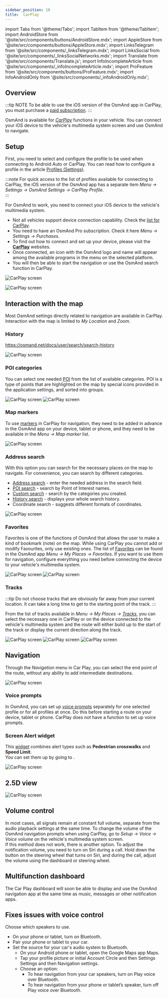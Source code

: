 ```yaml
---
sidebar_position: 10
title:  CarPlay
---
```


import Tabs from '@theme/Tabs';
import TabItem from '@theme/TabItem';
import AndroidStore from '@site/src/components/buttons/AndroidStore.mdx';
import AppleStore from '@site/src/components/buttons/AppleStore.mdx';
import LinksTelegram from '@site/src/components/_linksTelegram.mdx';
import LinksSocial from '@site/src/components/_linksSocialNetworks.mdx';
import Translate from '@site/src/components/Translate.js';
import InfoIncompleteArticle from '@site/src/components/_infoIncompleteArticle.mdx';
import ProFeature from '@site/src/components/buttons/ProFeature.mdx';
import InfoAndroidOnly from '@site/src/components/_infoAndroidOnly.mdx';

<InfoIncompleteArticle/>  

## Overview

:::tip NOTE
To be able to use the iOS version of the OsmAnd app in CarPlay, you must purchase a [paid subscription]((../purchases/ios.md#free-and-paid-features)).
:::

OsmAnd is available for [*CarPlay*](https://www.apple.com/ios/carplay/) functions in your vehicle. You can connect your iOS device to the vehicle's multimedia system screen and use OsmAnd to navigate.  

<!--  

CarPlay is software developed by Apple that allows iPhone owners to use some functions of their phone on the screen of a car connected to the CarPlay system.

With CarPlay, users can access the OsmAnd app on their iPhone without picking up their phone. Instead, users can control apps from the car's screen or on the device with the app.

To use CarPlay, a compatible iPhone must be connected to the car's multimedia system using a Lightning cable or wirelessly via Wi-Fi or Bluetooth. CarPlay is available on some vehicle models and requires the appropriate equipment.

To use CarPlay and the navigation apps on your vehicle's screen, follow these steps:

1. Make sure your iPhone is compatible with CarPlay and your vehicle supports this technology. As a general rule, if your vehicle was manufactured after 2014, it most likely supports CarPlay.
2. Connect your iPhone to your vehicle's multimedia system using a Lightning cable or via Wi-Fi or Bluetooth.
3 If your vehicle is equipped with CarPlay, the CarPlay interface should automatically appear on your vehicle's screen. If not, select the CarPlay option on your vehicle's screen.
4. To use OsmAnd, select it on the CarPlay screen. A map is displayed with routes and destinations marked on it.
5. To create a route, you must enter a destination on the CarPlay screen or in the app.
6. The navigation app provides information about your current position on the map, driving directions, distance to the next turn, and arrival time at your destination.
7. You can use voice prompts to listen to route guidance, report problems on the road, and find the nearest gas station.
  -->

## Setup

First, you need to select and configure the profile to be used when connecting to Android Auto or CarPlay. You can read how to configure a profile in the article [Profiles (Settings)](../personal/profiles).  

:::note
For quick access to the list of profiles available for connecting to CarPlay, the iOS version of the OsmAnd app has a separate item *Menu → Settings → OsmAnd Settings → CarPlay Profile*.  
:::

<!-- To use CarPlay and the navigation apps on your vehicle's screen, follow these steps:

1. Make sure your iPhone is compatible with CarPlay and your vehicle supports this technology. As a general rule, if your vehicle was manufactured after 2014, it most likely supports CarPlay.
2. Connect your iPhone to your vehicle's multimedia system using a Lightning cable or via Wi-Fi or Bluetooth.
3 If your vehicle is equipped with CarPlay, the CarPlay interface should automatically appear on your vehicle's screen. If not, select the CarPlay option on your vehicle's screen.
4. To use OsmAnd, select it on the CarPlay screen. A map is displayed with routes and destinations marked on it.
5. To create a route, you must enter a destination on the CarPlay screen or in the app.
6. The navigation app provides information about your current position on the map, driving directions, distance to the next turn, and arrival time at your destination.
7. You can use voice prompts to listen to route guidance, report problems on the road, and find the nearest gas station. 



To use CarPlay in a vehicle compatible with this system, follow these steps:

1. Connect your iPhone to the car multimedia system using a Lightning cable or wirelessly via Wi-Fi or Bluetooth. The first connection may require permission to use CarPlay on the iPhone.
2. Once connected, the CarPlay menu will appear on the vehicle screen with all available apps.
To use a navigation application such as Apple Maps, select it from the CarPlay menu. Then enter the address or name of the place you want to get to. You can also use Siri voice commands to search and navigate.
4. Once you've selected a location, press Start or Go to start your route.
5. As you drive, the vehicle screen will display detailed route instructions, including turns, distances, and arrival times.
6. If you want to change your route or select a different location, you can use Siri voice commands or press the appropriate buttons on the screen.
7. After completing a route, you can disconnect CarPlay by disconnecting your iPhone from the vehicle's multimedia system.

Please note that an Internet connection may be required to use the navigation apps in CarPlay. If Internet access on your iPhone is limited, you can use applications such as Google Maps or Waze, which allow you to preload maps and routes and use them without the Internet.

-->


For OsmAnd to work, you need to connect your iOS device to the vehicle's multimedia system.  
- Not all vehicles support device connection capability. Check the [list for CarPlay](https://www.apple.com/ios/carplay/available-models/).
- You need to have an OsmAnd Pro subscription. Check it here *Menu → Settings → Purchases*.
- To find out how to connect and set up your device, please visit the [**CarPlay**](https://support.apple.com/en-us/HT205634) websites. 
- Once connected, an icon with the OsmAnd logo and name will appear among the available programs in the menu on the selected platform.
- You will then be able to start the navigation or use the OsmAnd search function in CarPlay.  

![CarPlay screen](@site/static/img/navigation/auto-car/car-play-screen.png)  

![CarPlay screen](@site/static/img/navigation/auto-car/car-play-select-point.png)
 

## Interaction with the map

Most OsmAnd settings directly related to navigation are available in CarPlay. Interaction with the map is limited to *My Location* and *Zoom*.  


### History

https://osmand.net/docs/user/search/search-history

![CarPlay screen](@site/static/img/navigation/auto-car/car-play-history.png)  


### POI categories

You can select one needed [POI](../map/point-layers-on-map.md#points-of-interest-poi) from the list of available categories. POI is a type of points that are highlighted on the map by special icons provided in the application settings, and sorted into groups.  

<!-- To navigate to a POI (point of interest) in CarPlay, follow these simple steps:

1. Connect your iPhone to CarPlay in your car and start OsmAnd.
2. Enter the name of the POI you want to find using voice search or on-screen text input.
3. When the app finds the POI you're looking for, select it on the map or in the list of search results.
4. Tap the "Directions" or "Itinerary" button to start navigating to that location.
5. The app will begin calculating the route and showing directions on the screen. Depending on the settings of your navigation app and your vehicle, you may receive voice instructions to guide you to your destination.
6. If you want to change your route or navigation settings, you can use the on-screen buttons or voice search to make changes.
7. When you approach your POI, the app can suggest a parking spot, if there is one.
8. When you arrive at the location, the app will notify you that you have reached your POI.  -->

![CarPlay screen](@site/static/img/navigation/auto-car/car-play-poi.png)  ![CarPlay screen](@site/static/img/navigation/auto-car/car-play-poi-rest.png)  


### Map markers

To use [markers](../personal/markers.md#overview) in CarPlay for navigation, they need to be added in advance in the OsmAnd app on your device, tablet or phone, and they need to be available in the *Menu → Map marker* list.   

![CarPlay screen](@site/static/img/navigation/auto-car/car-play-3.png)


### Address search

With this option you can search for the necessary places on the map to navigate. For convenience, you can search by different categories.  
- [Address search](../search/search-address.md) - enter the needed address in the search field.
- [POI search](../search/search-poi.md) - search by Point of Interest names.
- [Custom search](../search/custom-poi-search.md) - search by the categories you created.
- [History search](../search/search-history.md) - displays your whole search history.
- Coordinate search - suggests different formats of coordinates.  

![CarPlay screen](@site/static/img/navigation/auto-car/car-play-search.png)


### Favorites

Favorites is one of the functions of OsmAnd that allows the user to make a kind of bookmark (note) on the map. While using CarPlay you cannot add or modify Favourites, only use existing ones. The list of [Favorites](../personal/favorites.md#manage-favorites) can be found in the OsmAnd app *Menu → My Places → Favorites*. If you want to use them for navigation, configure everything you need before connecting the device to your vehicle's multimedia system.  

![CarPlay screen](@site/static/img/navigation/auto-car/car-play-favorites.png)  ![CarPlay screen](@site/static/img/navigation/auto-car/car-play-favorites-last-modified.png)


### Tracks

:::tip
Do not choose tracks that are obviously far away from your current location. It can take a long time to get to the starting point of the track.
:::

From the list of tracks available in *Menu → My Places → [Tracks](../personal/tracks.md)*, you can select the necessary one in CarPlay or on the device connected to the vehicle's multimedia system and the route will either build up to the start of the track or display the current direction along the track.   

![CarPlay screen](@site/static/img/navigation/auto-car/car-play-tracks.png)  ![CarPlay screen](@site/static/img/navigation/auto-car/car-play-tracks-mod.png)   ![CarPlay screen](@site/static/img/navigation/auto-car/car-play-tracks-rec.png) 


## Navigation

Through the *Navigation* menu in Car Play, you can select the end point of the route, without any ability to add intermediate destinations.  

![CarPlay screen](@site/static/img/navigation/auto-car/car-play-navigation.png)


### Voice prompts

In OsmAnd, you can set up [voice prompts](../navigation/voice-navigation) separately for one selected profile or for all profiles at once. Do this before starting a route on your device, tablet or phone. CarPlay does not have a function to set up voice prompts. 


### Screen Alert widget

This [widget](../widgets/nav-widgets.md#alert-widget) combines alert types such as **Pedestrian crosswalks** and **Speed Limit**.  
You can set them up by going to *<Translate android="true" ids="shared_string_menu,shared_string_settings,configure_profile,routing_settings_2,screen_alerts"/>*.  

![CarPlay screen](@site/static/img/navigation/auto-car/car-play-13.png)  


## 2.5D view

![CarPlay screen](@site/static/img/navigation/auto-car/car-play-D.png)  


## Volume control

In most cases, all signals remain at constant full volume, separate from the audio playback settings at the same time. To change the volume of the OsmAnd navigation prompts when using CarPlay, go to *Setup → Voice → Voice volume* on the vehicle's multimedia system screen.  
If this method does not work, there is another option. To adjust the notification volume, you need to turn on Siri during a call. Hold down the button on the steering wheel that turns on Siri, and during the call, adjust the volume using the dashboard or steering wheel.  


## Multifunction dashboard

The Car Play dashboard will soon be able to display and use the OsmAnd navigation app at the same time as music, messages or other notification apps.  


## Fixes issues with voice control

Choose which speakers to use.
- On your phone or tablet, turn on Bluetooth.
- Pair your phone or tablet to your car.
- Set the source for your car's audio system to Bluetooth.
    - On your Android phone or tablet, open the Google Maps app Maps.
    - Tap your profile picture or initial Account Circle and then Settings Settings and then Navigation settings.
    - Choose an option:
       - To hear navigation from your car speakers, turn on Play voice over Bluetooth.
       - To hear navigation from your phone or tablet’s speaker, turn off Play voice over Bluetooth.


